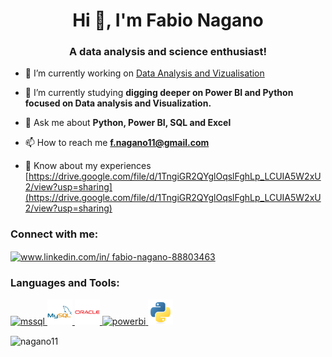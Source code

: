 <h1 align="center">Hi 👋, I'm Fabio Nagano</h1>
<h3 align="center">A data analysis and science enthusiast!</h3>

- 🔭 I’m currently working on [Data Analysis and Vizualisation](https://colab.research.google.com/drive/1DJC-Pb1JrMvPUwCBPQ_dQdw6q1JjUKad?usp=sharing)

- 🌱 I’m currently studying **digging deeper on Power BI and Python focused on Data analysis and Visualization.**

- 💬 Ask me about **Python, Power BI, SQL and Excel**

- 📫 How to reach me **f.nagano11@gmail.com**

- 📄 Know about my experiences [https://drive.google.com/file/d/1TngiGR2QYglOqslFghLp_LCUIA5W2xU2/view?usp=sharing](https://drive.google.com/file/d/1TngiGR2QYglOqslFghLp_LCUIA5W2xU2/view?usp=sharing)

<h3 align="left">Connect with me:</h3>
<p align="left">
<a href="https://linkedin.com/in/www.linkedin.com/in/ fabio-nagano-88803463" target="blank"><img align="center" src="https://raw.githubusercontent.com/rahuldkjain/github-profile-readme-generator/master/src/images/icons/Social/linked-in-alt.svg" alt="www.linkedin.com/in/ fabio-nagano-88803463" height="30" width="40" /></a>
</p>

<h3 align="left">Languages and Tools:</h3>
<p align="left"> <a href="https://www.microsoft.com/en-us/sql-server" target="_blank" rel="noreferrer"> <img src="https://www.svgrepo.com/show/303229/microsoft-sql-server-logo.svg" alt="mssql" width="40" height="40"/> </a> <a href="https://www.mysql.com/" target="_blank" rel="noreferrer"> <img src="https://raw.githubusercontent.com/devicons/devicon/master/icons/mysql/mysql-original-wordmark.svg" alt="mysql" width="40" height="40"/> </a> <a href="https://www.oracle.com/" target="_blank" rel="noreferrer"> <img src="https://raw.githubusercontent.com/devicons/devicon/master/icons/oracle/oracle-original.svg" alt="oracle" width="40" height="40"/> </a> <a href="https://powerbi.microsoft.com/" target="_blank" rel="noreferrer"> <img src="https://github.com/microsoft/PowerBI-Icons/blob/main/PNG/Desktop.png" alt="powerbi" width="40" height="40"/> </a> <a href="https://www.python.org" target="_blank" rel="noreferrer"> <img src="https://raw.githubusercontent.com/devicons/devicon/master/icons/python/python-original.svg" alt="python" width="40" height="40"/> </a> </p>

<p><img align="center" src="https://github-readme-stats.vercel.app/api/top-langs?username=nagano11&show_icons=true&locale=en&layout=compact" alt="nagano11" /></p>
